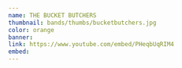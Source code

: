 ```yaml
---
name: THE BUCKET BUTCHERS
thumbnail: bands/thumbs/bucketbutchers.jpg
color: orange
banner:
link: https://www.youtube.com/embed/PHeqbUqRIM4
embed:
---
```

